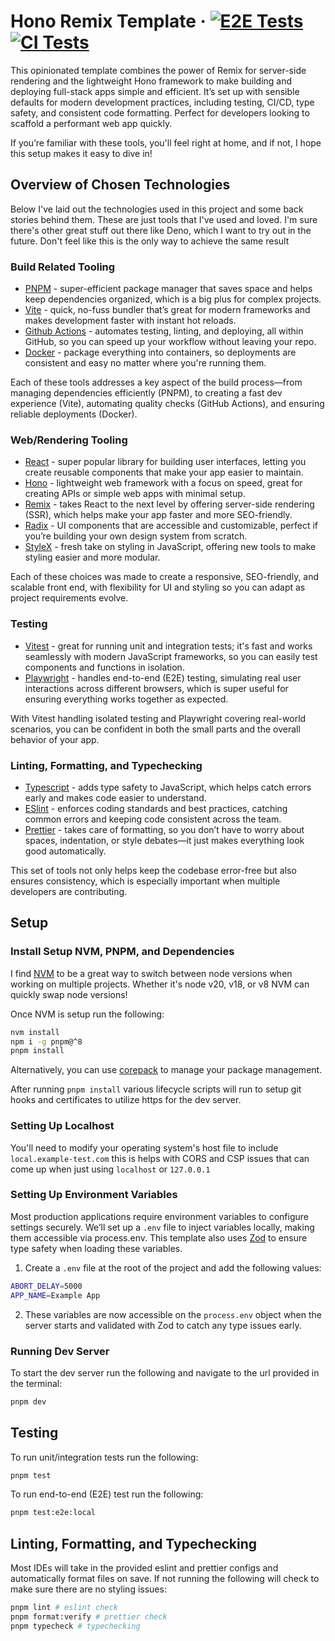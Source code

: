 # Hono Remix Template &middot; [![E2E Tests](https://github.com/prests/hono-remix-template/actions/workflows/e2e.yaml/badge.svg?branch=main&event=push)](https://github.com/prests/hono-remix-template/actions/workflows/e2e.yaml?query=branch:main+event:push) [![CI Tests](https://github.com/prests/hono-remix-template/actions/workflows/ci.yaml/badge.svg?branch=main)](https://github.com/prests/hono-remix-template/actions/workflows/ci.yaml?query=branch:main+event:push)

This opinionated template combines the power of Remix for server-side rendering and the lightweight Hono framework to
make building and deploying full-stack apps simple and efficient. It’s set up with sensible defaults for modern
development practices, including testing, CI/CD, type safety, and consistent code formatting. Perfect for developers
looking to scaffold a performant web app quickly.

If you’re familiar with these tools, you'll feel right at home, and if not, I hope this setup makes it easy to dive in!

## Overview of Chosen Technologies

Below I've laid out the technologies used in this project and some back stories behind them. These are just tools that
I've used and loved. I'm sure there's other great stuff out there like Deno, which I want to try out in the future.
Don't feel like this is the only way to achieve the same result

### Build Related Tooling

- [PNPM](https://pnpm.io/) - super-efficient package manager that saves space and helps keep dependencies organized,
  which is a big plus for complex projects.
- [Vite](https://vite.dev/) - quick, no-fuss bundler that’s great for modern frameworks and makes development faster
  with instant hot reloads.
- [Github Actions](https://github.com/features/actions) - automates testing, linting, and deploying, all within GitHub,
  so you can speed up your workflow without leaving your repo.
- [Docker](https://www.docker.com/) - package everything into containers, so deployments are consistent and easy no
  matter where you're running them.

Each of these tools addresses a key aspect of the build process—from managing dependencies efficiently (PNPM), to
creating a fast dev experience (Vite), automating quality checks (GitHub Actions), and ensuring reliable deployments
(Docker).

### Web/Rendering Tooling

- [React](https://react.dev/) - super popular library for building user interfaces, letting you create reusable
  components that make your app easier to maintain.
- [Hono](https://hono.dev/) - lightweight web framework with a focus on speed, great for creating APIs or simple web
  apps with minimal setup.
- [Remix](https://remix.run/) - takes React to the next level by offering server-side rendering (SSR), which helps make
  your app faster and more SEO-friendly.
- [Radix](https://www.radix-ui.com/primitives) - UI components that are accessible and customizable, perfect if you’re
  building your own design system from scratch.
- [StyleX](https://stylexjs.com/docs/learn/) - fresh take on styling in JavaScript, offering new tools to make styling
  easier and more modular.

Each of these choices was made to create a responsive, SEO-friendly, and scalable front end, with flexibility for UI and
styling so you can adapt as project requirements evolve.

### Testing

- [Vitest](https://vitest.dev/) - great for running unit and integration tests; it's fast and works seamlessly with
  modern JavaScript frameworks, so you can easily test components and functions in isolation.
- [Playwright](https://playwright.dev/) - handles end-to-end (E2E) testing, simulating real user interactions across
  different browsers, which is super useful for ensuring everything works together as expected.

With Vitest handling isolated testing and Playwright covering real-world scenarios, you can be confident in both the
small parts and the overall behavior of your app.

### Linting, Formatting, and Typechecking

- [Typescript](https://www.typescriptlang.org/) - adds type safety to JavaScript, which helps catch errors early and
  makes code easier to understand.
- [ESlint](https://eslint.org/) - enforces coding standards and best practices, catching common errors and keeping code
  consistent across the team.
- [Prettier](https://prettier.io/) - takes care of formatting, so you don’t have to worry about spaces, indentation, or
  style debates—it just makes everything look good automatically.

This set of tools not only helps keep the codebase error-free but also ensures consistency, which is especially
important when multiple developers are contributing.

## Setup

### Install Setup NVM, PNPM, and Dependencies

I find [NVM](https://github.com/nvm-sh/nvm) to be a great way to switch between node versions when working on multiple
projects. Whether it's node v20, v18, or v8 NVM can quickly swap node versions!

Once NVM is setup run the following:

```sh
nvm install
npm i -g pnpm@^8
pnpm install
```

Alternatively, you can use [corepack](https://github.com/nodejs/corepack) to manage your package management.

After running `pnpm install` various lifecycle scripts will run to setup git hooks and certificates to utilize https for
the dev server.

### Setting Up Localhost

You'll need to modify your operating system's host file to include `local.example-test.com` this is helps with CORS and
CSP issues that can come up when just using `localhost` or `127.0.0.1`

### Setting Up Environment Variables

Most production applications require environment variables to configure settings securely. We’ll set up a `.env` file to
inject variables locally, making them accessible via process.env. This template also uses [Zod](https://zod.dev/) to
ensure type safety when loading these variables.

1. Create a `.env` file at the root of the project and add the following values:

```sh
ABORT_DELAY=5000
APP_NAME=Example App
```

2. These variables are now accessible on the `process.env` object when the server starts and validated with Zod to catch
   any type issues early.

### Running Dev Server

To start the dev server run the following and navigate to the url provided in the terminal:

```sh
pnpm dev
```

## Testing

To run unit/integration tests run the following:

```sh
pnpm test
```

To run end-to-end (E2E) test run the following:

```sh
pnpm test:e2e:local
```

## Linting, Formatting, and Typechecking

Most IDEs will take in the provided eslint and prettier configs and automatically format files on save. If not running
the following will check to make sure there are no styling issues:

```sh
pnpm lint # eslint check
pnpm format:verify # prettier check
pnpm typecheck # typechecking
```
